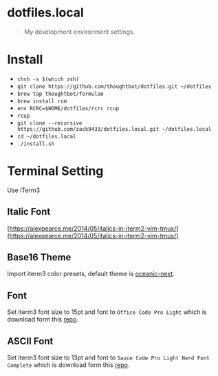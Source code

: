 # dotfiles.local
> My development environment settings.

# Install
- `chsh -s $(which zsh)`
- `git clone https://github.com/thoughtbot/dotfiles.git ~/dotfiles`
- `brew tap thoughtbot/formulae`
- `brew install rcm`
- `env RCRC=$HOME/dotfiles/rcrc rcup`
- `rcup`
- `git clone --recursive https://github.com/zack9433/dotfiles.local.git ~/dotfiles.local`
- `cd ~/dotfiles.local`
- `./install.sh`

# Terminal Setting
Use iTerm3

## Italic Font
[https://alexpearce.me/2014/05/italics-in-iterm2-vim-tmux/](https://alexpearce.me/2014/05/italics-in-iterm2-vim-tmux/)

## Base16 Theme
Import iterm3 color presets, default theme is [oceanic-next](https://github.com/mhartington/oceanic-next-iterm).

## Font
Set iterm3 font size to 15pt and font to `Office Code Pro Light` which is download form this [repo](https://github.com/nathco/Office-Code-Pro).

## ASCII Font
Set iterm3 font size to 13pt and font to `Sauce Code Pro Light Nerd Font Complete` which is download form this [repo](https://github.com/ryanoasis/nerd-fonts).
